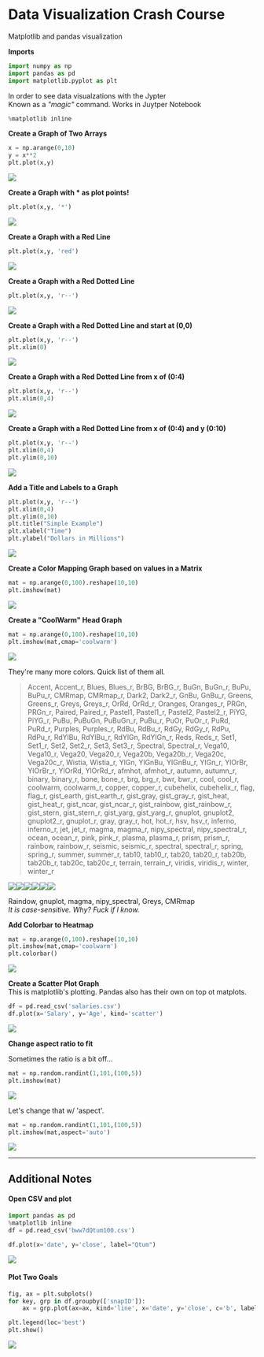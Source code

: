 # Data Visualization Crash Course

Matplotlib and pandas visualization

**Imports**

```py
import numpy as np
import pandas as pd
import matplotlib.pyplot as plt
```

In order to see data visualzations with the Jypter  
Known as a _"magic"_ command. Works in Juytper Notebook

```py
%matplotlib inline
```

**Create a Graph of Two Arrays**

```py
x = np.arange(0,10)
y = x**2
plt.plot(x,y)
```

![](/assets/VisualizationGraph0.png)

**Create a Graph with \* as plot points!**

```py
plt.plot(x,y, '*')
```

![](/assets/VI2.png)

**Create a Graph with a Red Line**

```py
plt.plot(x,y, 'red')
```

![](/assets/VI3.png)

**Create a Graph with a Red Dotted Line**

```py
plt.plot(x,y, 'r--')
```

![](/assets/VI4.png)

**Create a Graph with a Red Dotted Line and start at \(0,0\)**

```py
plt.plot(x,y, 'r--')
plt.xlim(0)
```

![](/assets/VI5.png)

**Create a Graph with a Red Dotted Line from x of \(0:4\)**

```py
plt.plot(x,y, 'r--')
plt.xlim(0,4)
```

![](/assets/VI6.png)

**Create a Graph with a Red Dotted Line from x of \(0:4\) and y \(0:10\)**

```py
plt.plot(x,y, 'r--')
plt.xlim(0,4)
plt.ylim(0,10)
```

![](/assets/VI7.png)

**Add a Title and Labels to a Graph**

```py
plt.plot(x,y, 'r--')
plt.xlim(0,4)
plt.ylim(0,10)
plt.title("Simple Example")
plt.xlabel("Time")
plt.ylabel("Dollars in Millions")
```

![](/assets/VI8.png)

**Create a Color Mapping Graph based on values in a Matrix**

```py
mat = np.arange(0,100).reshape(10,10)
plt.imshow(mat)
```

![](/assets/VI9.png)

**Create a "CoolWarm" Head Graph**

```py
mat = np.arange(0,100).reshape(10,10)
plt.imshow(mat,cmap='coolwarm')
```

![](/assets/VI10.png)

They're many more colors. Quick list of them all.

> Accent, Accent\_r, Blues, Blues\_r, BrBG, BrBG\_r, BuGn, BuGn\_r, BuPu, BuPu\_r, CMRmap, CMRmap\_r, Dark2, Dark2\_r, GnBu, GnBu\_r, Greens, Greens\_r, Greys, Greys\_r, OrRd, OrRd\_r, Oranges, Oranges\_r, PRGn, PRGn\_r, Paired, Paired\_r, Pastel1, Pastel1\_r, Pastel2, Pastel2\_r, PiYG, PiYG\_r, PuBu, PuBuGn, PuBuGn\_r, PuBu\_r, PuOr, PuOr\_r, PuRd, PuRd\_r, Purples, Purples\_r, RdBu, RdBu\_r, RdGy, RdGy\_r, RdPu, RdPu\_r, RdYlBu, RdYlBu\_r, RdYlGn, RdYlGn\_r, Reds, Reds\_r, Set1, Set1\_r, Set2, Set2\_r, Set3, Set3\_r, Spectral, Spectral\_r, Vega10, Vega10\_r, Vega20, Vega20\_r, Vega20b, Vega20b\_r, Vega20c, Vega20c\_r, Wistia, Wistia\_r, YlGn, YlGnBu, YlGnBu\_r, YlGn\_r, YlOrBr, YlOrBr\_r, YlOrRd, YlOrRd\_r, afmhot, afmhot\_r, autumn, autumn\_r, binary, binary\_r, bone, bone\_r, brg, brg\_r, bwr, bwr\_r, cool, cool\_r, coolwarm, coolwarm\_r, copper, copper\_r, cubehelix, cubehelix\_r, flag, flag\_r, gist\_earth, gist\_earth\_r, gist\_gray, gist\_gray\_r, gist\_heat, gist\_heat\_r, gist\_ncar, gist\_ncar\_r, gist\_rainbow, gist\_rainbow\_r, gist\_stern, gist\_stern\_r, gist\_yarg, gist\_yarg\_r, gnuplot, gnuplot2, gnuplot2\_r, gnuplot\_r, gray, gray\_r, hot, hot\_r, hsv, hsv\_r, inferno, inferno\_r, jet, jet\_r, magma, magma\_r, nipy\_spectral, nipy\_spectral\_r, ocean, ocean\_r, pink, pink\_r, plasma, plasma\_r, prism, prism\_r, rainbow, rainbow\_r, seismic, seismic\_r, spectral, spectral\_r, spring, spring\_r, summer, summer\_r, tab10, tab10\_r, tab20, tab20\_r, tab20b, tab20b\_r, tab20c, tab20c\_r, terrain, terrain\_r, viridis, viridis\_r, winter, winter\_r

![](/assets/VI11.png)![](/assets/VI12.png)![](/assets/VI13.png)![](/assets/VI14.png)![](/assets/VI15.png)![](/assets/VI16.png)

Raindow, gnuplot, magma, nipy\_spectral, Greys, CMRmap  
_It is case-sensitive. Why? Fuck if I know._

**Add Colorbar to Heatmap**

```py
mat = np.arange(0,100).reshape(10,10)
plt.imshow(mat,cmap='coolwarm')
plt.colorbar()
```

![](/assets/VI17.png)

**Create a Scatter Plot Graph**  
This is matplotlib's plotting. Pandas also has their own on top ot matplots.

```py
df = pd.read_csv('salaries.csv')
df.plot(x='Salary', y='Age', kind='scatter')
```

![](/assets/IV18.png)

**Change aspect ratio to fit**

Sometimes the ratio is a bit off...

```py
mat = np.random.randint(1,101,(100,5))
plt.imshow(mat)
```

![](/assets/IV19.png)

Let's change that w/ 'aspect'.

```py
mat = np.random.randint(1,101,(100,5))
plt.imshow(mat,aspect='auto')
```

![](/assets/IV20.png)

---

## Additional Notes

#### Open CSV and plot

```py
import pandas as pd
%matplotlib inline
df = pd.read_csv('bww7dQtum100.csv')

df.plot(x='date', y='close', label="Qtum")
```

![](/assets/qtum0.png)

#### Plot Two Goals

```py
fig, ax = plt.subplots()
for key, grp in df.groupby(['snapID']):
    ax = grp.plot(ax=ax, kind='line', x='date', y='close', c='b', label=key)

plt.legend(loc='best')
plt.show()
```

![](/assets/twoGoals.png)



